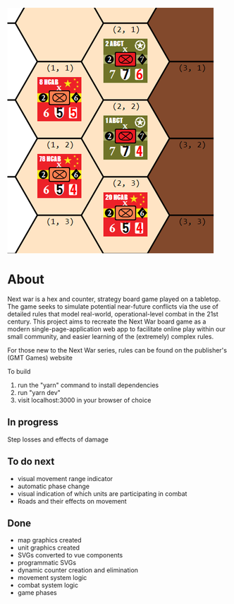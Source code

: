![](src/assets/nextwar.png)

# About
Next war is a hex and counter, strategy board game played on a tabletop. The game seeks to simulate potential near-future conflicts via the use of detailed rules that model real-world, operational-level combat in the 21st century. This project aims to recreate the Next War board game as a modern single-page-application web app to facilitate online play within our small community, and easier learning of the (extremely) complex rules.

For those new to the Next War series, rules can be found on the publisher's (GMT Games) website 


To build
1. run the "yarn" command to install dependencies
2. run "yarn dev"
3. visit localhost:3000 in your browser of choice

## In progress

Step losses and effects of damage 

## To do next

* visual movement range indicator
* automatic phase change
* visual indication of which units are participating in combat
* Roads and their effects on movement


## Done 
* map graphics created
* unit graphics created
* SVGs converted to vue components
* programmatic SVGs
* dynamic counter creation and elimination
* movement system logic 
* combat system logic 
* game phases 
